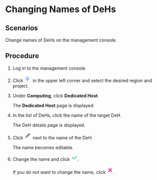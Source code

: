 # Changing Names of DeHs<a name="EN-US_TOPIC_0046799533"></a>

## Scenarios<a name="section3231056202810"></a>

Change names of DeHs on the management console.

## Procedure<a name="section537104621190"></a>

1.  Log in to the management console.
2.  Click  ![](figures/9.png)  in the upper left corner and select the desired region and project.
3.  Under  **Computing**, click  **Dedicated Host**.

    The  **Dedicated Host**  page is displayed.

4.  In the list of DeHs, click the name of the target DeH.

    The DeH details page is displayed.

5.  Click  ![](figures/10.png)  next to the name of the DeH.

    The name becomes editable.

6.  Change the name and click  ![](figures/11.png).

    If you do not want to change the name, click  ![](figures/snap8.png).


